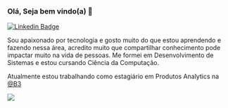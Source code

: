### Olá, Seja bem vindo(a) 👋
[![Linkedin Badge](https://img.shields.io/badge/linkedin-%230077B5.svg?style=for-the-badge&logo=linkedin&logoColor=white&link=https://www.linkedin.com/in/gabrielronny/)](https://www.linkedin.com/in/gabrielronny/) 

<!-- ![Banner github](https://raw.githubusercontent.com/gabrielronny/gabrielronny/master/images/banner.gif)
<center>
  <table>
    <tr>
        <td><img width="400px" align="left" src="https://github-readme-stats.vercel.app/api/top-langs/?username=gabrielronny&hide=php&layout=compact&theme=dark" /></td>
        <td><img width="495px" align="left" src="https://github-readme-stats.vercel.app/api?username=gabrielronny&theme=dark&count_private=true&show_icons=true"/></td>
    </tr>   
  </table>
</center>   -->

Sou apaixonado por tecnologia e gosto muito do que estou aprendendo e fazendo nessa área, acredito muito que compartilhar conhecimento pode impactar muito na vida de pessoas.
Me formei em Desenvolvimento de Sistemas e estou cursando Ciência da Computação.  

Atualmente estou trabalhando como estagiário em Produtos Analytics na [@B3](https://www.b3.com.br/pt_br/)

![](https://komarev.com/ghpvc/?username=gabrielronny&color=blueviolet&style=flat-square&label=Visitantes)
